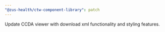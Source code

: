```yaml
---
"@zus-health/ctw-component-library": patch
---
```


Update CCDA viewer with download xml functionality and styling features.

